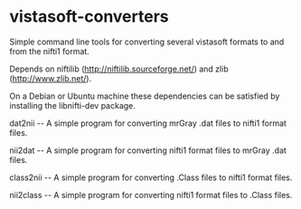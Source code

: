 vistasoft-converters
====================

Simple command line tools for converting several vistasoft formats to and from the nifti1 format.

Depends on niftilib (http://niftilib.sourceforge.net/) and zlib (http://www.zlib.net/).

On a Debian or Ubuntu machine these dependencies can be satisfied by installing the libnifti-dev package.

dat2nii -- A simple program for converting mrGray .dat files to nifti1 format files.

nii2dat -- A simple program for converting nifti1 format files to mrGray .dat files.

class2nii -- A simple program for converting .Class files to nifti1 format files.

nii2class -- A simple program for converting nifti1 format files to .Class files.
